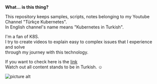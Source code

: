 **What... is this thing?**

This repository keeps samples, scripts, notes belonging to my Youtube Channel "Türkçe Kubernetes".  
In English channel's name means "Kubernetes in Turkish".

I'm a fan of K8S.  
I try to create videos to explain easy to complex issues that I experience and solve  
through my journey with this technology.

If you want to check here is the [link](https://www.youtube.com/channel/UCsuJZR9zQkyjmsAIvLQORgA "Türkçe Kubernetes")  
Watch out all content stands to be in Turkish. ☺️

![picture alt](https://onurersen.gitlab.io/img/turkce_kubernetes_promo_small.png)
